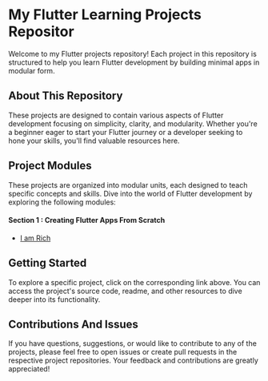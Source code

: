 # My Flutter Learning Projects Repositor
Welcome to my Flutter projects repository! Each project in this repository is structured to help you learn Flutter development by building minimal apps in modular form.

## About This Repository
These projects are designed to contain various aspects of Flutter development focusing on simplicity, clarity, and modularity. Whether you're a beginner eager to start your Flutter journey or a developer seeking to hone your skills, you'll find valuable resources here.

## Project Modules
These projects are organized into modular units, each designed to teach specific concepts and skills. Dive into the world of Flutter development by exploring the following modules:

#### Section 1 : Creating Flutter Apps From Scratch
- [I am Rich](https://github.com/Flyview16/Flutter-Learning-Projects/tree/main/i_am_rich)

## Getting Started

To explore a specific project, click on the corresponding link above. You can access the project's source code, readme, and other resources to dive deeper into its functionality. 

## Contributions And Issues
If you have questions, suggestions, or would like to contribute to any of the projects, please feel free to open issues or create pull requests in the respective project repositories. Your feedback and contributions are greatly appreciated!
